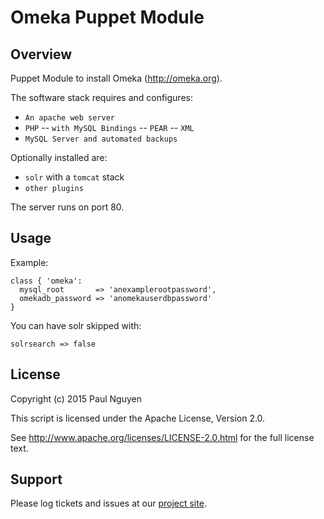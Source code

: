 Omeka Puppet Module
====================

Overview
--------

Puppet Module to install Omeka (http://omeka.org).

The software stack requires and configures:

- `An apache web server`
- `PHP`
-- `with MySQL Bindings`
-- `PEAR`
-- `XML`
- `MySQL Server and automated backups`

Optionally installed are:
- `solr` with a `tomcat` stack
- `other plugins`

The server runs on port 80.

Usage
-----

Example:

    class { 'omeka':
      mysql_root       => 'anexamplerootpassword',
      omekadb_password => 'anomekauserdbpassword'
    }

You can have solr skipped with:

```
solrsearch => false
````

License
-------

Copyright (c) 2015 Paul Nguyen

This script is licensed under the Apache License, Version 2.0.

See http://www.apache.org/licenses/LICENSE-2.0.html for the full license text.


Support
-------

Please log tickets and issues at our [project site](https://github.com/utseresearch/puppet-omeka/issues).
